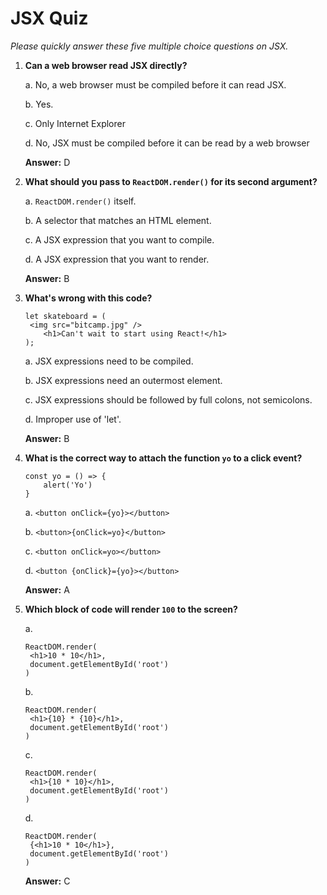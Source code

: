 # JSX Quiz

*Please quickly answer these five multiple choice questions on JSX.*

1. **Can a web browser read JSX directly?**

   a. No, a web browser must be compiled before it can read JSX.

   b. Yes.

   c. Only Internet Explorer

   d. No, JSX must be compiled before it can be read by a web browser

   **Answer:** D



2. **What should you pass to `ReactDOM.render()` for its second argument?**

   a. `ReactDOM.render()` itself.

   b. A selector that matches an HTML element.

   c. A JSX expression that you want to compile.

   d. A JSX expression that you want to render.

   **Answer:** B



3. **What's wrong with this code?**

   ```react
   let skateboard = (
   	<img src="bitcamp.jpg" />
       <h1>Can't wait to start using React!</h1>
   );
   ```

   a. JSX expressions need to be compiled.

   b. JSX expressions need an outermost element.

   c. JSX expressions should be followed by full colons, not semicolons. 

   d. Improper use of 'let'.

   **Answer:** B



4. **What is the correct way to attach the function `yo` to a click event?**

   ```react
   const yo = () => {
       alert('Yo')
   }
   ```

   a. `<button onClick={yo}></button>`

   b. `<button>{onClick=yo}</button>`

   c. `<button onClick=yo></button>`

   d. `<button {onClick}={yo}></button>`

   **Answer:** A



5. **Which block of code will render `100` to the screen?**

   a.

   ```react
   ReactDOM.render(
   	<h1>10 * 10</h1>,
   	document.getElementById('root')
   )
   ```

   b. 

   ```react
   ReactDOM.render(
   	<h1>{10} * {10}</h1>,
   	document.getElementById('root')
   )
   ```

   c. 

   ```react
   ReactDOM.render(
   	<h1>{10 * 10}</h1>,
   	document.getElementById('root')
   )
   ```

   d.

   ```react
   ReactDOM.render(
   	{<h1>10 * 10</h1>},
   	document.getElementById('root')
   )
   ```

   **Answer:** C